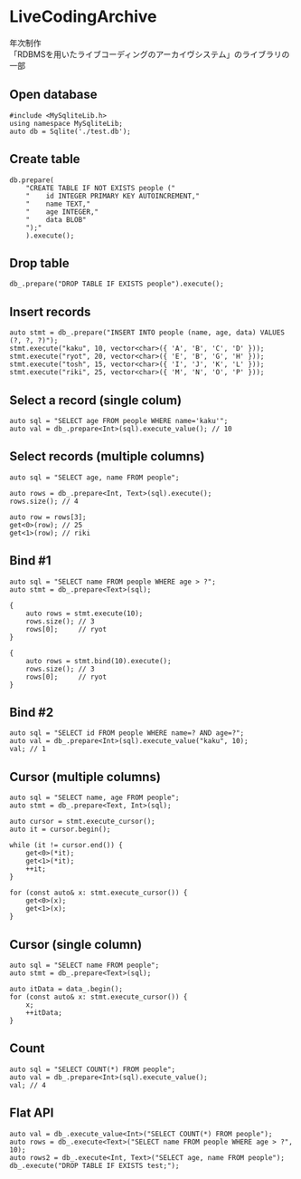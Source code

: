 # LiveCodingArchive
年次制作  
「RDBMSを用いたライブコーディングのアーカイヴシステム」のライブラリの一部
  
  
  
  
  
  
  
  
## Open database

    #include <MySqliteLib.h>
    using namespace MySqliteLib;
    auto db = Sqlite('./test.db');

## Create table

    db.prepare(
        "CREATE TABLE IF NOT EXISTS people ("
        "    id INTEGER PRIMARY KEY AUTOINCREMENT,"
        "    name TEXT,"
        "    age INTEGER,"
        "    data BLOB"
        ");"
        ).execute();

## Drop table

    db_.prepare("DROP TABLE IF EXISTS people").execute();

## Insert records

    auto stmt = db_.prepare("INSERT INTO people (name, age, data) VALUES (?, ?, ?)");
    stmt.execute("kaku", 10, vector<char>({ 'A', 'B', 'C', 'D' }));
    stmt.execute("ryot", 20, vector<char>({ 'E', 'B', 'G', 'H' }));
    stmt.execute("tosh", 15, vector<char>({ 'I', 'J', 'K', 'L' }));
    stmt.execute("riki", 25, vector<char>({ 'M', 'N', 'O', 'P' }));

## Select a record (single colum)

    auto sql = "SELECT age FROM people WHERE name='kaku'";
    auto val = db_.prepare<Int>(sql).execute_value(); // 10

## Select records (multiple columns)

    auto sql = "SELECT age, name FROM people";

    auto rows = db_.prepare<Int, Text>(sql).execute(); 
    rows.size(); // 4

    auto row = rows[3];
    get<0>(row); // 25
    get<1>(row); // riki

## Bind #1

    auto sql = "SELECT name FROM people WHERE age > ?";
    auto stmt = db_.prepare<Text>(sql);

    {
        auto rows = stmt.execute(10);
        rows.size(); // 3
        rows[0];     // ryot
    }

    {
        auto rows = stmt.bind(10).execute();
        rows.size(); // 3
        rows[0];     // ryot
    }

## Bind #2

    auto sql = "SELECT id FROM people WHERE name=? AND age=?";
    auto val = db_.prepare<Int>(sql).execute_value("kaku", 10);
    val; // 1

## Cursor (multiple columns)

    auto sql = "SELECT name, age FROM people";
    auto stmt = db_.prepare<Text, Int>(sql);

    auto cursor = stmt.execute_cursor();
    auto it = cursor.begin();

    while (it != cursor.end()) {
        get<0>(*it); 
        get<1>(*it); 
        ++it;
    }

    for (const auto& x: stmt.execute_cursor()) {
        get<0>(x); 
        get<1>(x); 
    }

## Cursor (single column)

    auto sql = "SELECT name FROM people";
    auto stmt = db_.prepare<Text>(sql);

    auto itData = data_.begin();
    for (const auto& x: stmt.execute_cursor()) {
        x;
        ++itData;
    }

## Count

    auto sql = "SELECT COUNT(*) FROM people";
    auto val = db_.prepare<Int>(sql).execute_value();
    val; // 4

## Flat API

    auto val = db_.execute_value<Int>("SELECT COUNT(*) FROM people");
    auto rows = db_.execute<Text>("SELECT name FROM people WHERE age > ?", 10);
    auto rows2 = db_.execute<Int, Text>("SELECT age, name FROM people");
    db_.execute("DROP TABLE IF EXISTS test;");
